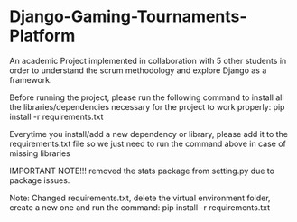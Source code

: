# Django-Gaming-Tournaments-Platform

An academic Project implemented in collaboration with 5 other students in order to understand the scrum methodology and explore Django as a framework.

Before running the project, please run the following command to install all the libraries/dependencies necessary for the project to work properly:
pip install -r requirements.txt

Everytime you install/add a new dependency or library, please add it to the requirements.txt file so we just need to run the command above in case of missing libraries

IMPORTANT NOTE!!! 
removed the stats package from setting.py due to package issues.


Note: Changed requirements.txt, delete the virtual environment folder, create a new one and run the command: pip install -r requirements.txt
